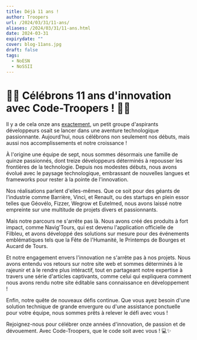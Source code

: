 ```yaml
---
title: Déjà 11 ans !
author: Troopers
url: /2024/03/31/11-ans/
aliases: /2024/03/31/11-ans.html
date: 2024-03-31
expirydate: ""
cover: blog-11ans.jpg
draft: false
tags:
  - NoESN
  - NoSSII
---
```

# 🎉🎂 Célébrons 11 ans d'innovation avec Code-Troopers ! 🎂🎉

Il y a de cela onze ans [exactement](http://code-troopers.com/2013/03/31/premierarticle/), un petit groupe d'aspirants développeurs osait se lancer dans une aventure technologique passionnante. Aujourd'hui, nous célébrons non seulement nos débuts, mais aussi nos accomplissements et notre croissance !

À l'origine une équipe de sept, nous sommes désormais une famille de quinze passionnés, dont treize développeurs déterminés à repousser les frontières de la technologie. Depuis nos modestes débuts, nous avons évolué avec le paysage technologique, embrassant de nouvelles langues et frameworks pour rester à la pointe de l'innovation.

Nos réalisations parlent d'elles-mêmes. Que ce soit pour des géants de l'industrie comme Barrière, Vinci, et Renault, ou des startups en plein essor telles que Géovélo, Fizzer, Wegrow et Eutelmed, nous avons laissé notre empreinte sur une multitude de projets divers et passionnants.

Mais notre parcours ne s'arrête pas là. Nous avons créé des produits à fort impact, comme Navig'Tours, qui est devenu l'application officielle de Filbleu, et avons développé des solutions sur mesure pour des événements emblématiques tels que la Fête de l'Humanité, le Printemps de Bourges et Aucard de Tours.

Et notre engagement envers l'innovation ne s'arrête pas à nos projets. Nous avons entendu vos retours sur notre site web et sommes déterminés à le rajeunir et à le rendre plus intéractif, tout en partageant notre expertise à travers une série d'articles captivants, comme celui qui expliquera comment nous avons rendu notre site éditable sans connaissance en développement !

Enfin, notre quête de nouveaux défis continue. Que vous ayez besoin d'une solution technique de grande envergure ou d'une assistance ponctuelle pour votre équipe, nous sommes prêts à relever le défi avec vous !

Rejoignez-nous pour célébrer onze années d'innovation, de passion et de dévouement. Avec Code-Troopers, que le code soit avec vous ! 💻✨